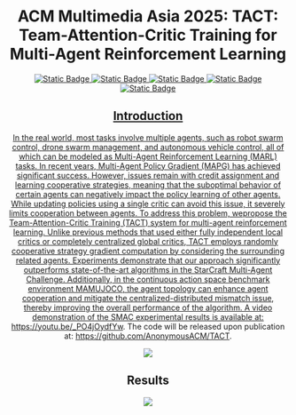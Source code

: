 
<div align="center">
  <h1 align="center">ACM Multimedia Asia 2025: TACT: Team-Attention-Critic Training for Multi-Agent Reinforcement Learning</h1>
  <div align="center">
    <a href="https://github.com/AnonymousACM/TACT" target="_blank">
        <img alt="Static Badge" src="https://img.shields.io/badge/version-1.0.0-blue">
        <img alt="Static Badge" src="https://img.shields.io/badge/contributors-2-green">
        <img alt="Static Badge" src="https://img.shields.io/badge/paper-waiting-green">
        <img alt="Static Badge" src="https://img.shields.io/badge/code-waiting-green">
        <img alt="Static Badge" src="https://img.shields.io/badge/license-BSD2%2FBSD3-orange">


## Introduction

 In the real world, most tasks involve multiple agents, such as robot swarm control, drone swarm management, and autonomous vehicle control, all of which can be modeled as Multi-Agent Reinforcement Learning (MARL) tasks. In recent years, Multi-Agent Policy Gradient (MAPG) has achieved significant success. However, issues remain with credit assignment and learning cooperative strategies, meaning that the suboptimal behavior of certain agents can negatively impact the policy learning of other agents. While updating policies using a single critic can avoid this issue, it severely limits cooperation between agents. To address this problem, wepropose the Team-Attention-Critic Training (TACT) system for multi-agent reinforcement learning. Unlike previous methods that used either fully independent local critics or completely centralized global critics, TACT employs randomly cooperative strategy gradient computation by considering the surrounding related agents. Experiments demonstrate that our approach significantly outperforms state-of-the-art algorithms in the StarCraft Multi-Agent Challenge. Additionally, in the continuous action space benchmark environment MAMUJOCO, the agent topology can enhance agent cooperation and mitigate the centralized-distributed mismatch issue, thereby improving the overall performance of the algorithm. A video demonstration of the SMAC experimental results is available at: https://youtu.be/_PO4jOydfYw. The code will be released upon publication at: https://github.com/AnonymousACM/TACT.

![](Image/Network.jpg)

## Results

![](Image/Results.jpg)
